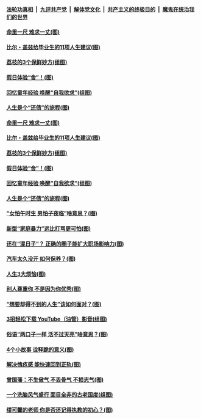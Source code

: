 

####  [法轮功真相](../../../../basic/blob/master/README.md?t=06220331) &nbsp;|&nbsp; [九评共产党](../../../../9ping.md/blob/master/README.md?t=06220331) &nbsp;|&nbsp; [解体党文化](../../../../jtdwh.md/blob/master/README.md?t=06220331)  &nbsp;|&nbsp; [共产主义的终极目的](../../../../gczydzjmd.md/blob/master/README.md?t=06220331) &nbsp;|&nbsp; [魔鬼在统治我们的世界](../../../../mgztzwmdsj.md/blob/master/README.md?t=06220331) 

#### [命里一尺 难求一丈(图)](../pages/p8/936782.md?t=06220331) 

#### [比尔・盖兹给毕业生的11项人生建议(图)](../pages/p8/936231.md?t=06220331) 

#### [荔枝的3个保鲜妙方(组图)](../pages/p8/936950.md?t=06220331) 

#### [假日体验“舍”！(图)](../pages/p8/937183.md?t=06220331) 

#### [回忆童年经验 唤醒“自我欲求”(组图)](../pages/p8/937082.md?t=06220331) 

#### [人生是个“还债”的旅程(图)](../pages/p8/936768.md?t=06220331) 

#### [命里一尺 难求一丈(图)](../pages/p8/936782.md?t=06220331) 

#### [比尔・盖兹给毕业生的11项人生建议(图)](../pages/p8/936231.md?t=06220331) 

#### [荔枝的3个保鲜妙方(组图)](../pages/p8/936950.md?t=06220331) 

#### [假日体验“舍”！(图)](../pages/p8/937183.md?t=06220331) 

#### [回忆童年经验 唤醒“自我欲求”(组图)](../pages/p8/937082.md?t=06220331) 

#### [人生是个“还债”的旅程(图)](../pages/p8/936768.md?t=06220331) 

#### [“女怕午时生 男怕子夜临”啥意思？(图)](../pages/p8/937081.md?t=06220331) 

#### [新型“家庭暴力”远比打骂更可怕(图)](../pages/p8/936230.md?t=06220331) 

#### [还在“混日子”？ 正确的圈子能扩大职场影响力(图)](../pages/p8/937049.md?t=06220331) 

#### [汽车太久没开 如何保养？(图)](../pages/p8/937035.md?t=06220331) 

#### [人生3大烦恼(图)](../pages/p8/936959.md?t=06220331) 

#### [别人尊重你 不是因为你优秀(图)](../pages/p8/936253.md?t=06220331) 

#### [“想要却得不到的人生”该如何面对？(图)](../pages/p8/936933.md?t=06220331) 

#### [3招轻松下载 YouTube（油管）影音(组图)](../pages/p8/936922.md?t=06220331) 

#### [俗语“两口子一样 活不过天亮”啥意思？(图)](../pages/p8/936917.md?t=06220331) 

#### [4个小故事 诠释跪的意义(图)](../pages/p8/936353.md?t=06220331) 

#### [解决愧疚感 能快速回到正轨(图)](../pages/p8/936834.md?t=06220331) 

#### [曾国藩：不生傲气 不丢骨气 不损志气(图)](../pages/p8/936248.md?t=06220331) 

#### [一个洗脑风气盛行 面目全非的古老国度(组图)](../pages/p8/936759.md?t=06220331) 

#### [缪可馨的老师 你是否还记得执教的初心？(图)](../pages/p8/936737.md?t=06220331) 

